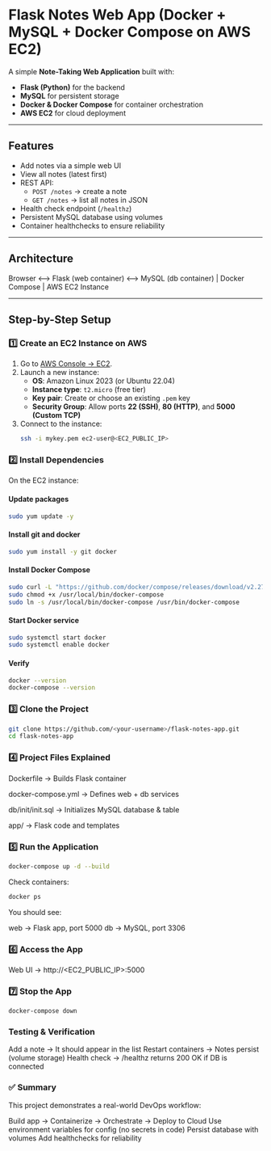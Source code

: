 # Flask Notes Web App (Docker + MySQL + Docker Compose on AWS EC2)

A simple **Note-Taking Web Application** built with:
- **Flask (Python)** for the backend  
- **MySQL** for persistent storage  
- **Docker & Docker Compose** for container orchestration  
- **AWS EC2** for cloud deployment  

---

## Features
- Add notes via a simple web UI  
- View all notes (latest first)  
- REST API:
  - `POST /notes` → create a note  
  - `GET /notes` → list all notes in JSON  
- Health check endpoint (`/healthz`)  
- Persistent MySQL database using volumes  
- Container healthchecks to ensure reliability  

---

## Architecture

Browser <--> Flask (web container) <--> MySQL (db container)
|
Docker Compose
|
AWS EC2 Instance

---

## Step-by-Step Setup

### 1️⃣ Create an EC2 Instance on AWS
1. Go to [AWS Console → EC2](https://console.aws.amazon.com/ec2/).  
2. Launch a new instance:  
   - **OS**: Amazon Linux 2023 (or Ubuntu 22.04)  
   - **Instance type**: `t2.micro` (free tier)  
   - **Key pair**: Create or choose an existing `.pem` key  
   - **Security Group**: Allow ports **22 (SSH)**, **80 (HTTP)**, and **5000 (Custom TCP)**  
3. Connect to the instance:
   ```bash
   ssh -i mykey.pem ec2-user@<EC2_PUBLIC_IP>

### 2️⃣ Install Dependencies

On the EC2 instance:
#### Update packages
   ```bash
   sudo yum update -y
   ```
#### Install git and docker
   ```bash
   sudo yum install -y git docker
   ```
#### Install Docker Compose
   ```bash
   sudo curl -L "https://github.com/docker/compose/releases/download/v2.27.0/docker-compose-$(uname -s)-$(uname -m)" -o        /usr/local/bin/docker-compose
   sudo chmod +x /usr/local/bin/docker-compose
   sudo ln -s /usr/local/bin/docker-compose /usr/bin/docker-compose
   ```
#### Start Docker service
   ```bash
   sudo systemctl start docker
   sudo systemctl enable docker
   ```
#### Verify
   ```bash
   docker --version
   docker-compose --version
   ```
### 3️⃣ Clone the Project
   ```bash
   git clone https://github.com/<your-username>/flask-notes-app.git
   cd flask-notes-app
   ```
### 4️⃣ Project Files Explained

Dockerfile → Builds Flask container

docker-compose.yml → Defines web + db services

db/init/init.sql → Initializes MySQL database & table

app/ → Flask code and templates

### 5️⃣ Run the Application
   ```bash
   docker-compose up -d --build
   ```
Check containers:

   ```bash
   docker ps
   ```
You should see:

web → Flask app, port 5000
db → MySQL, port 3306

### 6️⃣ Access the App

Web UI → http://<EC2_PUBLIC_IP>:5000

### 7️⃣ Stop the App
   ```bash
   docker-compose down
   ```
### Testing & Verification

Add a note → It should appear in the list
Restart containers → Notes persist (volume storage)
Health check → /healthz returns 200 OK if DB is connected

### ✅ Summary

This project demonstrates a real-world DevOps workflow:

Build app → Containerize → Orchestrate → Deploy to Cloud
Use environment variables for config (no secrets in code)
Persist database with volumes
Add healthchecks for reliability




